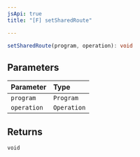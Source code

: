 ```yaml
---
jsApi: true
title: "[F] setSharedRoute"

---
```

```ts
setSharedRoute(program, operation): void
```

## Parameters

| Parameter | Type |
| :------ | :------ |
| `program` | `Program` |
| `operation` | `Operation` |

## Returns

`void`
